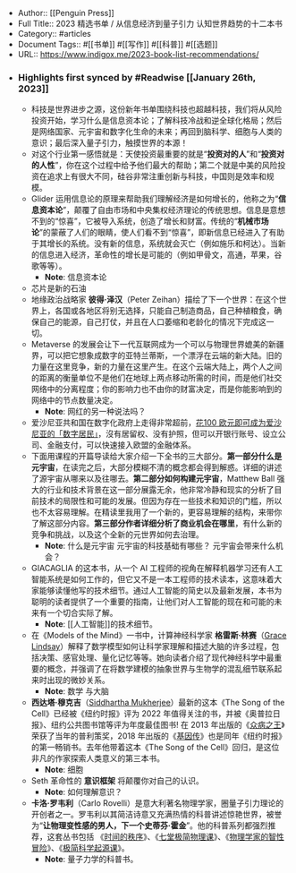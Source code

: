 - Author:: [[Penguin Press]]
- Full Title:: 2023 精选书单 / 从信息经济到量子引力 认知世界趋势的十二本书
- Category:: #articles
- Document Tags:: #[[书单]] #[[写作]] #[[科普]] #[[选题]]
- URL:: https://www.indigox.me/2023-book-list-recommendations/
- ### Highlights first synced by #Readwise [[January 26th, 2023]]
    - 科技是世界进步之源，这份新年书单围绕科技也超越科技，我们将从风险投资开始，学习什么是信息资本论；了解科技冷战和逆全球化格局；然后是网络国家、元宇宙和数字化生命的未来；再回到脑科学、细胞与人类的意识；最后深入量子引力，触摸世界的本源！
    - 对这个行业第一感悟就是：天使投资最重要的就是“**投资对的人**”和“**投资对的人性**”，你在这个过程中给予他们最大的帮助；第二个就是中美的风险投资在追求上有很大不同，硅谷非常注重创新与科技，中国则是效率和规模。
    - Glider 运用信息论的原理来帮助我们理解经济是如何增长的，他称之为“**信息资本论**”，颠覆了自由市场和中央集权经济理论的传统思想。信息是意想不到的“惊喜”，它被导入系统，创造了增长和财富。传统的“**机械市场论**”的蒙蔽了人们的眼睛，使人们看不到“惊喜”，即新信息已经进入了有助于其增长的系统。没有新的信息，系统就会灭亡（例如施乐和柯达）。当新的信息进入经济，革命性的增长是可能的（例如甲骨文，高通，苹果，谷歌等等）。
        - **Note**: 信息资本论
    - 芯片是新的石油
    - 地缘政治战略家 **彼得·泽汉**（Peter Zeihan）描绘了下一个世界：在这个世界上，各国或各地区将别无选择，只能自己制造商品，自己种植粮食，确保自己的能源，自己打仗，并且在人口萎缩和老龄化的情况下完成这一切。
    - Metaverse 的发展会让下一代互联网成为一个可以与物理世界媲美的新疆界，可以把它想象成数字的亚特兰蒂斯，一个漂浮在云端的新大陆。旧的力量在这里竞争，新的力量在这里产生。在这个云端大陆上，两个人之间的距离的衡量单位不是他们在地球上两点移动所需的时间，而是他们社交网络中的分离程度；你的影响力也不由你的财富决定，而是你能影响到的网络中的节点数量决定。
        - **Note**: 网红的另一种说法吗？
    - 爱沙尼亚共和国在数字化政府上走得非常超前，[花100 欧元即可成为爱沙尼亚的「数字居民」](https://theinitium.com/article/20230112-international-chinese-estonia-e-id/)，沒有居留权、没有护照，但可以开银行账号、设立公司、金融支付，可以快速接入欧盟的金融体系。
    - 下面用课程的开篇导读给大家介绍一下全书的三大部分。**第一部分什么是元宇宙**，在读完之后，大部分模糊不清的概念都会得到解惑。详细的讲述了源宇宙从哪来以及往哪去。**第二部分如何构建元宇宙**，Matthew Ball 强大的行业和技术背景在这一部分展露无余，他非常冷静和现实的分析了目前技术的局限性和可能的发展。但因为存在一些技术和知识的门槛，所以也不太容易理解。在精读里我用了一个新的，更容易理解的结构，来带你了解这部分内容。**第三部分作者详细分析了商业机会在哪里**，有什么新的竞争和挑战，以及这个全新的元世界如何去治理。
        - **Note**: 什么是元宇宙
元宇宙的科技基础有哪些？
元宇宙会带来什么机会？
    - GIACAGLIA 的这本书，从一个 AI 工程师的视角在解释机器学习还有人工智能系统是如何工作的，但它又不是一本工程师的技术读本，这意味着大家能够读懂他写的技术细节。通过人工智能的简史以及最新发展，本书为聪明的读者提供了一个重要的指南，让他们对人工智能的现在和可能的未来有一个切合实际了解。
        - **Note**: [[人工智能]]的技术细节。
    - 在《Models of the Mind》一书中，计算神经科学家 **格雷斯·林赛**（[Grace Lindsay](https://gracewlindsay.com/)）解释了数学模型如何让科学家理解和描述大脑的许多过程，包括决策、感官处理、量化记忆等等。她向读者介绍了现代神经科学中最重要的概念，并强调了在将数学建模的抽象世界与生物学的混乱细节联系起来时出现的微妙关系。
        - **Note**: 数学 与大脑
    - **西达塔·穆克吉**（[Siddhartha Mukherjee](https://siddharthamukherjee.com/)）最新的这本《The Song of the Cell》已经被《纽约时报》评为 2022 年值得关注的书，并被《奥普拉日报》、纽约公共图书馆等评为年度最佳图书! 在 2013 年出版的《[众病之王](https://book.douban.com/subject/20507206//)》荣获了当年的普利策奖，2018 年出版的《[基因传](https://book.douban.com/subject/27168433/)》也是同年《纽约时报》的第一畅销书。去年他带着这本《The Song of the Cell》回归，是这位非凡的作家探索人类意义的第三本书。
        - **Note**: 细胞
    - Seth 革命性的 **意识框架** 将颠覆你对自己的认识。
        - **Note**: 如何理解意识？
    - **卡洛·罗韦利**（Carlo Rovelli）是意大利著名物理学家，圈量子引力理论的开创者之一。罗韦利以其简洁诗意又充满热情的科普讲述惊艳世界，被誉为“**让物理变性感的男人，下一个史蒂芬·霍金**”。他的科普系列都强烈推荐，这套丛书包括 《[时间的秩序](https://m.douban.com/book/subject/33424487/)》、《[七堂极简物理课](https://book.douban.com/subject/26772731//)》、《[物理学家的智性冒险](https://m.douban.com/book/subject/35710226/)》、《[极简科学起源课](https://book.douban.com/subject/30364733//)》。
        - **Note**: 量子力学的科普书。
